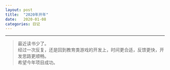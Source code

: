 ```yaml
---
layout: post
title:  "2020年开年"
date:   2020-01-08
categories: 日记 
---
```

********
> 最近读书少了。  
> 经过一次反复，还是回到教育类游戏的开发上，时间更合适，反馈更快，开发思路更顺畅。  
> 希望今年项目成功。
